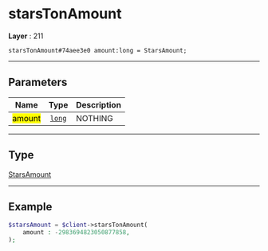 # starsTonAmount

**Layer** : 211

```tl
starsTonAmount#74aee3e0 amount:long = StarsAmount;
```

---

## Parameters

| Name | Type | Description |
| :---: | :---: | :--- |
| <mark>amount</mark> | [`long`](type/long) | NOTHING |

---

## Type

[StarsAmount](type/StarsAmount)

---

## Example

```php
$starsAmount = $client->starsTonAmount(
	amount : -2983694823050877858,
);
```